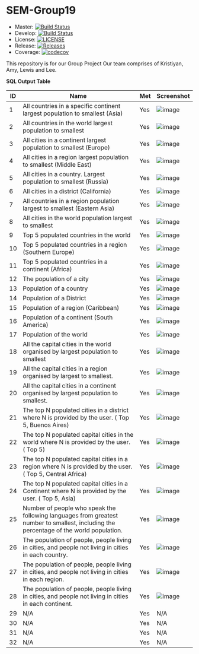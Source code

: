 # SEM-Group19

- Master: [![Build Status](https://travis-ci.com/lewiswatson55/SEM-Group19.svg?branch=master)](https://travis-ci.com/lewiswatson55/SEM-Group19)
- Develop: [![Build Status](https://travis-ci.com/lewiswatson55/SEM-Group19.svg?branch=develop)](https://travis-ci.com/lewiswatson55/SEM-Group19)
- License: [![LICENSE](https://img.shields.io/github/license/lewiswatson55/SEM-Group19.svg?style=flat-square)](https://github.com/lewiswatson55/SEM-Group19/blob/master/LICENSE)
- Release: [![Releases](https://img.shields.io/github/release/lewiswatson55/SEM-Group19/all.svg?style=flat-square)](https://github.com/lewiswatson55/SEM-Group19/releases)
- Coverage:  [![codecov](https://codecov.io/gh/lewiswatson55/SEM-Group19/branch/master/graph/badge.svg?token=Y2FIQZW13W)](https://codecov.io/gh/lewiswatson55/SEM-Group19)

This repository is for our Group Project
Our team comprises of Kristiyan, Amy, Lewis and Lee. 

**SQL Output Table**

ID | Name | Met | Screenshot
--- | --- | --- | ---
1 | All countries in a specific continent largest population to smallest  (Asia) | Yes | ![image](https://user-images.githubusercontent.com/77793892/114628751-4b366d00-9caf-11eb-97a7-272ce4e5bc92.png)
2 | All countries in the world largest population to smallest | Yes | ![image](https://user-images.githubusercontent.com/77793892/114628799-5ab5b600-9caf-11eb-9d75-ce17ba31621b.png)
3 | All cities in a continent largest population to smallest (Europe) | Yes | ![image](https://user-images.githubusercontent.com/77793892/114628853-7ae57500-9caf-11eb-868f-5c12a48e96d4.png)
4 | All cities in a region largest population to smallest (Middle East) | Yes | ![image](https://user-images.githubusercontent.com/77793892/114628872-85a00a00-9caf-11eb-8eed-413a105fc578.png)
5 | All cities in a country. Largest population to smallest (Russia) | Yes | ![image](https://user-images.githubusercontent.com/77793892/114628901-8fc20880-9caf-11eb-814e-5aaac9d1c2db.png)
6 | All cities in a district (California) | Yes | ![image](https://user-images.githubusercontent.com/77793892/114628967-ae280400-9caf-11eb-9cea-e231baca1562.png)
7 | All countries in a region population largest to smallest (Eastern Asia) | Yes | ![image](https://user-images.githubusercontent.com/77793892/114629004-bda74d00-9caf-11eb-80df-71d36c4a51e9.png)
8 | All cities in the world population largest to smallest | Yes | ![image](https://user-images.githubusercontent.com/77793892/114629034-c861e200-9caf-11eb-8ba7-fd214e3e13ef.png)
9 | Top 5 populated countries in the world | Yes | ![image](https://user-images.githubusercontent.com/77793892/114629165-0101bb80-9cb0-11eb-8795-2b49ac9bd452.png)
10 | Top 5 populated countries in a region (Southern Europe) | Yes | ![image](https://user-images.githubusercontent.com/77793892/114629184-0828c980-9cb0-11eb-985a-a6029e9f3f01.png)
11 | Top 5 populated countries in a continent (Africa) | Yes | ![image](https://user-images.githubusercontent.com/77793892/114629201-11b23180-9cb0-11eb-9575-1819bf94cf5f.png)
12 | The population of a city | Yes | ![image](https://user-images.githubusercontent.com/77793892/114629240-1c6cc680-9cb0-11eb-9ef9-f89f5af954f1.png)
13 | Population of a country | Yes | ![image](https://user-images.githubusercontent.com/77793892/114629253-25f62e80-9cb0-11eb-90ad-1ecd9b6c6974.png)
14 | Population of a District | Yes | ![image](https://user-images.githubusercontent.com/77793892/114629349-59d15400-9cb0-11eb-9e55-ef506d2e3330.png)
15 | Population of a region (Caribbean) | Yes | ![image](https://user-images.githubusercontent.com/77793892/114629389-6655ac80-9cb0-11eb-81d7-e95ab12138bb.png)
16 | Population of a continent (South America) | Yes | ![image](https://user-images.githubusercontent.com/77793892/114629408-6e155100-9cb0-11eb-8d6a-ea74b7f17cdb.png)
17 | Population of the world | Yes | ![image](https://user-images.githubusercontent.com/77793892/114629444-7c636d00-9cb0-11eb-8b7b-7f79eb5ab4b4.png)
18 | All the capital cities in the world organised by largest population to smallest | Yes | ![image](https://user-images.githubusercontent.com/77793892/114629467-884f2f00-9cb0-11eb-9ba5-7460b2bd1ed1.png)
19 | All the capital cities in a region organised by largest to smallest. | Yes | ![image](https://user-images.githubusercontent.com/77793892/114629485-90a76a00-9cb0-11eb-9ef7-5f3b512592cf.png)
20 | All the capital cities in a continent organised by largest population to smallest. | Yes | ![image](https://user-images.githubusercontent.com/77793892/114629502-9ac96880-9cb0-11eb-81a4-629f32335dc6.png)
21 | The top N populated cities in a district where N is provided by the user.  ( Top 5, Buenos Aires) | Yes | ![image](https://user-images.githubusercontent.com/77793892/114629529-acab0b80-9cb0-11eb-8900-619e7581e322.png)
22 | The top N populated capital cities in the world where N is provided by the user.  ( Top 5) | Yes | ![image](https://user-images.githubusercontent.com/77793892/114629572-be8cae80-9cb0-11eb-9fbf-3c21b6bb6e89.png)
23 | The top N populated capital cities in a region where N is provided by the user.  ( Top 5, Central Africa) | Yes | ![image](https://user-images.githubusercontent.com/77793892/114629606-cd736100-9cb0-11eb-848e-991f2c323c20.png)
24 | The top N populated capital cities in a Continent where N is provided by the user.  ( Top 5, Asia) | Yes | ![image](https://user-images.githubusercontent.com/77793892/114629632-d6fcc900-9cb0-11eb-827e-a30c54b217f1.png)
25 | Number of people who speak the following languages from greatest number to smallest, including the percentage of the world population. | Yes | ![image](https://user-images.githubusercontent.com/77793892/114629663-e5e37b80-9cb0-11eb-8753-57f1226ae94c.png)
26 | The population of people, people living in cities, and people not living in cities in each country. | Yes | ![image](https://user-images.githubusercontent.com/77793892/114629693-f3990100-9cb0-11eb-9d53-ee53f6dad1b8.png)
27 | The population of people, people living in cities, and people not living in cities in each region. | Yes | ![image](https://user-images.githubusercontent.com/77793892/114629720-00b5f000-9cb1-11eb-830c-83e040139ec0.png)
28 | The population of people, people living in cities, and people not living in cities in each continent. | Yes | ![image](https://user-images.githubusercontent.com/77793892/114629743-0ca1b200-9cb1-11eb-973a-688b614e0cf8.png)
29 | N/A | Yes | N/A
30 | N/A | Yes | N/A
31 | N/A | Yes | N/A
32 | N/A | Yes | N/A
